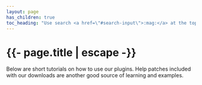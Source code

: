 ```yaml
---
layout: page
has_children: true
toc_heading: "Use search <a href=\"#search-input\">:mag:</a> at the top or all below to find tutorials, features, attributes, methods, and more."
---
```

<h1>{{- page.title | escape -}}</h1>

Below are short tutorials on how to use our plugins.
Help patches included with our downloads are another good
source of learning and examples.
